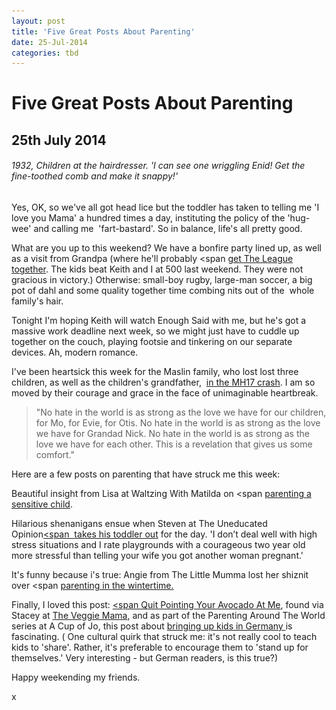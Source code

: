 ```yaml
---
layout: post
title: 'Five Great Posts About Parenting'
date: 25-Jul-2014
categories: tbd
---
```


# Five Great Posts About Parenting

## 25th July 2014

<p <img class="photo-horiz" src="/images/2014/07/Hair.jpg" /></p>

<h6 <a href="http://www.retronaut.com/2013/11/children-hairdresser/">1932,   Children at the hairdresser. </a>'I can see one wriggling Enid! Get the fine-toothed comb and make it snappy!'</h6>

Yes, OK, so we've all got head lice but the toddler has taken to telling me 'I love you Mama' a hundred times a day, instituting the policy of the 'hug-wee' and calling me  'fart-bastard'. So in balance, life's all pretty good.

What are you up to this weekend? We have a bonfire party lined up, as well as a visit from Grandpa (where he'll probably <span <a href="http://mogantosh.com/nerd-genetics-and-game-night/">get The League together</a>. </span>The kids beat Keith and I at 500 last weekend. They were not gracious in victory.) Otherwise: small-boy rugby, large-man soccer, a big pot of dahl and some quality together time combing nits out of the  whole family's hair.

Tonight I'm hoping Keith will watch Enough Said with me, but he's got a massive work deadline next week, so we might just have to cuddle up together on the couch, playing footsie and tinkering on our separate devices. Ah, modern romance.

I've been heartsick this week for the Maslin family, who lost lost three children, as well as the children's grandfather,  <a href="http://www.smh.com.au/world/maslin-family-releases-tribute-to-children-killed-in-mh17-disaster-20140723-zw69z.html">in the MH17 crash</a>. I am so moved by their courage and grace in the face of unimaginable heartbreak.

<blockquote>"No hate in the world is as strong as the love we have for our children, for Mo, for Evie, for Otis. No hate in the world is as strong as the love we have for Grandad Nick. No hate in the world is as strong as the love we have for each other. This is a revelation that gives us some comfort."</blockquote>

Here are a few posts on parenting that have struck me this week:

Beautiful insight from Lisa at Waltzing With Matilda on <span <a href="http://waltzingmatildamummy.blogspot.com.au/2014/07/on-nurturing-and-parenting-sensitive.html">parenting a sensitive child</a>.</span>

Hilarious shenanigans ensue when Steven at The Uneducated Opinion<a href="http://www.theuneducatedopinion.com/adventure-dad/"><span  takes his toddler out</span></a> for the day. 'I don’t deal well with high stress situations and I rate playgrounds with a courageous two year old more stressful than telling your wife you got another woman pregnant.'

It's funny because i's true: Angie from The Little Mumma lost her shiznit over <span <a href="http://thelittlemumma.typepad.com/the-little-mumma/2014/07/not-winning-at-motherhoodor-am-i.html">parenting in the wintertime.</a>

</span>

Finally, I loved this post: <a href="http://momastery.com/blog/2013/06/21/quit-pointing-your-avocado-at-me/"><span Quit Pointing Your Avocado At Me</span></a>, found via Stacey at <a href="http://theveggiemama.com/">The Veggie Mama</a>, and as part of the Parenting Around The World series at A Cup of Jo, this post about <a href="http://joannagoddard.blogspot.com.au/2014/07/20-surprising-things-about-parenting-in.html">bringing up kids in Germany </a>is fascinating. ( One cultural quirk that struck me: it's not really cool to teach kids to 'share'. Rather, it's preferable to encourage them to 'stand up for themselves.' Very interesting - but German readers, is this true?)

Happy weekending my friends.

x

